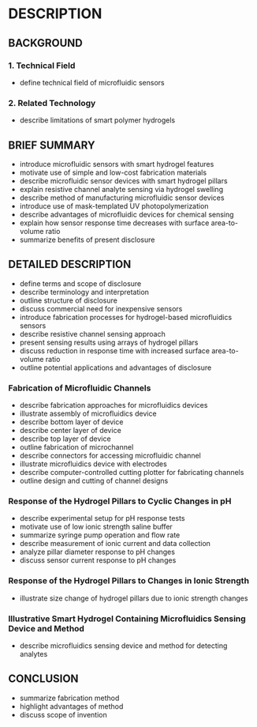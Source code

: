 # DESCRIPTION

## BACKGROUND

### 1. Technical Field

- define technical field of microfluidic sensors

### 2. Related Technology

- describe limitations of smart polymer hydrogels

## BRIEF SUMMARY

- introduce microfluidic sensors with smart hydrogel features
- motivate use of simple and low-cost fabrication materials
- describe microfluidic sensor devices with smart hydrogel pillars
- explain resistive channel analyte sensing via hydrogel swelling
- describe method of manufacturing microfluidic sensor devices
- introduce use of mask-templated UV photopolymerization
- describe advantages of microfluidic devices for chemical sensing
- explain how sensor response time decreases with surface area-to-volume ratio
- summarize benefits of present disclosure

## DETAILED DESCRIPTION

- define terms and scope of disclosure
- describe terminology and interpretation
- outline structure of disclosure
- discuss commercial need for inexpensive sensors
- introduce fabrication processes for hydrogel-based microfluidics sensors
- describe resistive channel sensing approach
- present sensing results using arrays of hydrogel pillars
- discuss reduction in response time with increased surface area-to-volume ratio
- outline potential applications and advantages of disclosure

### Fabrication of Microfluidic Channels

- describe fabrication approaches for microfluidics devices
- illustrate assembly of microfluidics device
- describe bottom layer of device
- describe center layer of device
- describe top layer of device
- outline fabrication of microchannel
- describe connectors for accessing microfluidic channel
- illustrate microfluidics device with electrodes
- describe computer-controlled cutting plotter for fabricating channels
- outline design and cutting of channel designs

### Response of the Hydrogel Pillars to Cyclic Changes in pH

- describe experimental setup for pH response tests
- motivate use of low ionic strength saline buffer
- summarize syringe pump operation and flow rate
- describe measurement of ionic current and data collection
- analyze pillar diameter response to pH changes
- discuss sensor current response to pH changes

### Response of the Hydrogel Pillars to Changes in Ionic Strength

- illustrate size change of hydrogel pillars due to ionic strength changes

### Illustrative Smart Hydrogel Containing Microfluidics Sensing Device and Method

- describe microfluidics sensing device and method for detecting analytes

## CONCLUSION

- summarize fabrication method
- highlight advantages of method
- discuss scope of invention

